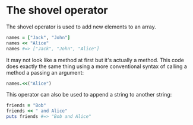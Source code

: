 # The shovel operator

The shovel operator is used to add new elements to an array.

````ruby
names = ["Jack", "John"]
names << "Alice"
names #=> ["Jack", "John", "Alice"] 
````

It may not look like a method at first but it's actually a method. This code does exactly the same thing using a more conventional syntax of calling a method a passing an argument:

````ruby
names.<<("Alice")
````

This operator can also be used to append a string to another string:

````ruby
friends = "Bob"
friends << " and Alice"
puts friends #=> "Bob and Alice"
````